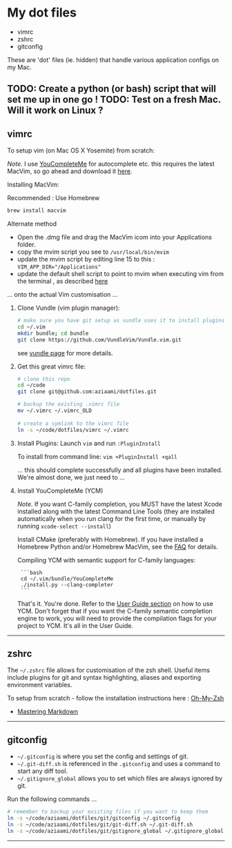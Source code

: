 # My dot files

* vimrc
* zshrc
* gitconfig

These are 'dot' files (ie. hidden) that handle various application configs on my Mac. 

TODO: Create a python (or bash) script that will set me up in one go !
TODO: Test on a fresh Mac. Will it work on Linux ?
-------

## vimrc 

To setup vim (on Mac OS X Yosemite) from scratch:

*Note.* I use [YouCompleteMe](http://valloric.github.io/YouCompleteMe/#mac-os-x) for autocomplete etc. this requires the latest MacVim, so go ahead and download it [here](https://github.com/macvim-dev/macvim/releases). 

Installing MacVim:

Recommended : Use Homebrew
```bash
brew install macvim
```

Alternate method 
 - Open the .dmg file and drag the MacVim icom into your Applications folder. 
 - copy the mvim script you see to `/usr/local/bin/mvim`
 - update the mvim script by editing line 15 to this : `VIM_APP_DIR="/Applications"`
 - update the default shell script to point to mvim when executing vim from the terminal , as described [here](http://stackoverflow.com/questions/7211820/update-built-in-vim-on-mac-os-x)
 
... onto the actual Vim customisation ... 

1. Clone Vundle (vim plugin manager):

    ```bash
    # make sure you have git setup as vundle uses it to install plugins
    cd ~/.vim
    mkdir bundle; cd bundle
    git clone https://github.com/VundleVim/Vundle.vim.git
    ```
    see [vundle page](https://github.com/VundleVim/Vundle.vim) for more details.

2. Get this great vimrc file: 
         
    ```bash 
    # clone this repo
    cd ~/code
    git clone git@github.com:aziaami/dotfiles.git

    # backup the existing .vimrc file
    mv ~/.vimrc ~/.vimrc_OLD
        
    # create a symlink to the vimrc file
    ln -s ~/code/dotfiles/vimrc ~/.vimrc
    ```
3. Install Plugins:
    Launch `vim` and run `:PluginInstall`

    To install from command line: `vim +PluginInstall +qall`

    ... this should complete successfully and all plugins have been installed. We're almost done, we just need to ...

4. Install YouCompleteMe (YCM)

    *Note.* If you want C-family completion, you MUST have the latest Xcode installed along with the latest Command Line Tools (they are installed automatically when you run clang for the first time, or manually by running `xcode-select --install`)

    Install CMake (preferably with Homebrew). If you have installed a Homebrew Python and/or Homebrew MacVim, see the [FAQ](http://valloric.github.io/YouCompleteMe/#faq) for details.

    Compiling YCM with semantic support for C-family languages:
    
        ```bash
        cd ~/.vim/bundle/YouCompleteMe
        ./install.py --clang-completer
        ```

    That's it. You're done. Refer to the [User Guide section](http://valloric.github.io/YouCompleteMe/#user-guide) on how to use YCM. Don't forget that if you want the C-family semantic completion engine to work, you will need to provide the compilation flags for your project to YCM. It's all in the User Guide.
--------

## zshrc

The `~/.zshrc` file allows for customisation of the zsh shell. Useful items include plugins for git and syntax highlighting, aliases and exporting environment variables.

To setup from scratch - follow the installation instructions here : [Oh-My-Zsh](https://github.com/robbyrussell/oh-my-zsh) 

- [Mastering Markdown](https://guides.github.com/features/mastering-markdown/)

--------

## gitconfig

- `~/.gitconfig` is where you set the config and settings of git.
- `~/.git-diff.sh` is referenced in the `.gitconfig` and uses a command to start any diff tool.
- `~/.gitignore_global` allows you to set which files are always ignored by git. 

Run the following commands ... 

```bash
# remember to backup your existing files if you want to keep them
ln -s ~/code/aziaami/dotfiles/git/gitconfig ~/.gitconfig
ln -s ~/code/aziaami/dotfiles/git/git-diff.sh ~/.git-diff.sh
ln -s ~/code/aziaami/dotfiles/git/gitignore_global ~/.gitignore_global
```

--------
